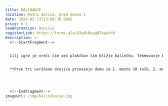 ```yaml
---
title: BALINANJE
location: Rožna dolina, pred domom I
date: 2024-05-13T13:00:38.990Z
price: 6 €
teamFormation: Dvojice
registerLink: https://forms.gle/Q3yBLBuygB7oquXn9
description: >-
  <!--StartFragment-->


  Cilj igre je vreči čim več ploščkov čim bližje balinčku. Tekmovanje bo na Majskih igrah potekalo v dvojicah, pri čemer so lahko dvojice mešane (moški in ženska) ali ne (dve ženski ali dva moška), vendar vsi tekmujejo skupaj. Igra je namenjena vsem študentom, tudi tistim, ki niso iz študentskih domov.


  **Prve tri uvrščene dvojice prinesejo domu za 1. mesto 10 točk, 2. mesto 8 točk in 3. mesto 6 točk. Oba tekmovalca morata biti iz istega doma, da prineseta domu točke. V primeru, da par sestavljata stanovalca različnih domov, morata ob prijavi določiti, za kateri dom nabirata točke.**




  <!--EndFragment-->
imageUrl: /img/balinčkanje.jpg
---
```

